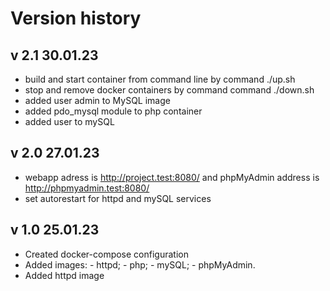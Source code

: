 # Version history

## v 2.1 30.01.23
   - build and start container from command line by command ./up.sh
   - stop and remove docker containers by command command ./down.sh
   - added user admin to MySQL image
   - added pdo_mysql module to php container
   - added user to mySQL

## v 2.0 27.01.23
   - webapp adress is http://project.test:8080/ and 
     phpMyAdmin address is  http://phpmyadmin.test:8080/
   - set autorestart for httpd and mySQL services

## v 1.0 25.01.23

   - Created docker-compose configuration
   - Added images:
    - httpd;
    - php;
    - mySQL;
    - phpMyAdmin.
   - Added httpd image

